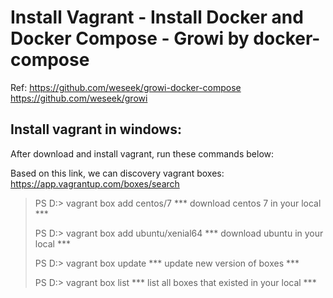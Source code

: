 # Install Vagrant - Install Docker and Docker Compose - Growi by docker-compose

Ref: 
  https://github.com/weseek/growi-docker-compose 
  https://github.com/weseek/growi

## Install vagrant in windows:
After download and install vagrant, run these commands below:

Based on this link, we can discovery vagrant boxes: https://app.vagrantup.com/boxes/search
>PS D:\> vagrant box add centos/7  *** download centos 7 in your local ***
>
>PS D:\> vagrant box add ubuntu/xenial64  *** download ubuntu in your local ***
>
>PS D:\> vagrant box update *** update new version of boxes ***
>
>PS D:\> vagrant box list *** list all boxes that existed in your local ***
>


